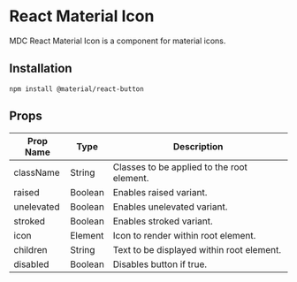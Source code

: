 # React Material Icon

MDC React Material Icon is a component for material icons.

## Installation

```
npm install @material/react-button
```

## Props

Prop Name | Type | Description
--- | --- | ---
className | String | Classes to be applied to the root element.
raised | Boolean | Enables raised variant.
unelevated | Boolean | Enables unelevated variant.
stroked | Boolean | Enables stroked variant.
icon | Element | Icon to render within root element.
children | String | Text to be displayed within root element.
disabled | Boolean | Disables button if true.
